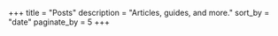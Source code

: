 +++
title = "Posts" 
description = "Articles, guides, and more." 
sort_by = "date" 
paginate_by = 5
+++